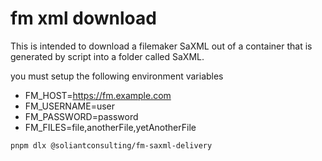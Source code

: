 # fm xml download 

This is intended to download a filemaker SaXML out of a container that is generated by script into a folder called SaXML.

you must setup the following environment variables
* FM_HOST=https://fm.example.com
* FM_USERNAME=user
* FM_PASSWORD=password
* FM_FILES=file,anotherFile,yetAnotherFile

```pnpm dlx @soliantconsulting/fm-saxml-delivery```
